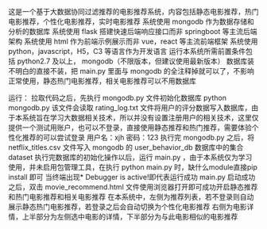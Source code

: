 这是一个基于大数据协同过滤推荐的电影推荐系统，内容包括静态电影推荐，热门电影推荐，个性化电影推荐，实时电影推荐
系统使用 mongodb 作为数据存储和分析的数据库
系统使用 flask 搭建快速后端响应接口而非 springboot 等主流后端架构
系统使用 html 作为前端示例展示而非 vue，react 等主流前端框架
系统使用 python，javascript，H5，C3 等语言作为开发语言
运行本系统所需前置条件包括 python2.7 及以上， mongodb（不限版本，但建议使用最新版本）
数据库装不明白的直接不装，把 main.py 里面与 mongodb 的全注释掉就可以了，不影响正常使用，静态热门电影推荐，相关电影推荐可以不用数据库


运行：
拉取代码之后，先执行 mongodb.py 文件初始化数据库 python mongodb.py 
该文件会读取 rating_log.txt 文件将用户的评分数据写入数据库，由于本系统旨在学习大数据相关技术，所以并没有设置注册用户的相关技术，这里仅提供一个测试用账户，也可以不登录，直接使用静态推荐和热门推荐，需要体验个性化推荐的可以尝试登录
用户名：xjh 
密码：123 
执行完 mongodb.py 之后，将 netflix_titles.csv 文件写入 mongodb 的 user_behavior_db 数据库中的集合 dataset
执行完数据库的初始化操作以后，运行 main.py ，由于本系统仅为学习使用，并未启用包管理工具，在执行 python main.py 时，缺什么module直接pip install 即可 
当终端出现* Debugger is active!即代表运行成功
main.py 启动成功之后，双击 movie_recommend.html 文件使用浏览器打开即可成功开启静态推荐和热门电影推荐和相关电影推荐
在本系统中，左侧为推荐列表，若不登录则自动展示静态热门电影推荐，若登录之后会自动切换为个性化电影推荐
右侧为电影详情，上半部分为左侧选中电影的详情，下半部分为与此电影相似的电影推荐

